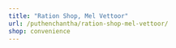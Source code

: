 ```yaml
---
title: "Ration Shop, Mel Vettoor"
url: /puthenchantha/ration-shop-mel-vettoor/
shop: convenience
---
```

